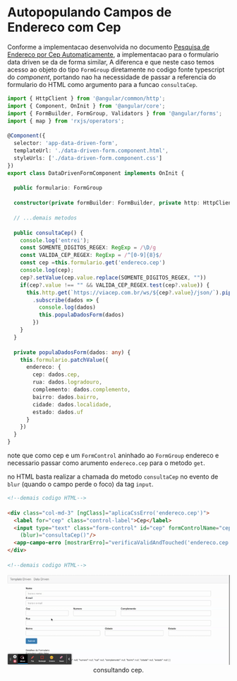 # Autopopulando Campos de Endereco com Cep

Conforme a implementacao desenvolvida no documento [Pesquisa de Endereco por Cep Automaticamente](../07-formularios-template-driven/15-populando-campos-com-setvalue-e-patchvalue.md), a implementacao para o formulario data driven se da de forma similar, A diferenca e que neste caso temos acesso ao objeto do tipo `FormGroup` diretamente no codigo fonte typescript do _component_, portando nao ha necessidade de passar a referencia do formulario do HTML como argumento para a funcao `consultaCep`.

```typescript
import { HttpClient } from '@angular/common/http';
import { Component, OnInit } from '@angular/core';
import { FormBuilder, FormGroup, Validators } from '@angular/forms';
import { map } from 'rxjs/operators';

@Component({
  selector: 'app-data-driven-form',
  templateUrl: './data-driven-form.component.html',
  styleUrls: ['./data-driven-form.component.css']
})
export class DataDrivenFormComponent implements OnInit {

  public formulario: FormGroup

  constructor(private formBuilder: FormBuilder, private http: HttpClient) { }

  // ...demais metodos

  public consultaCep() {
    console.log('entrei');
    const SOMENTE_DIGITOS_REGEX: RegExp = /\D/g
    const VALIDA_CEP_REGEX: RegExp = /^[0-9]{8}$/
    const cep =this.formulario.get('endereco.cep')
    console.log(cep);
    cep?.setValue(cep.value.replace(SOMENTE_DIGITOS_REGEX, ""))
    if(cep?.value !== "" && VALIDA_CEP_REGEX.test(cep?.value)) {
      this.http.get(`https://viacep.com.br/ws/${cep?.value}/json/`).pipe(map(dados => dados))
        .subscribe(dados => {
          console.log(dados)
          this.populaDadosForm(dados)
        })
    }
  }

  private populaDadosForm(dados: any) {
    this.formulario.patchValue({
      endereco: {
        cep: dados.cep,
        rua: dados.logradouro,
        complemento: dados.complemento,
        bairro: dados.bairro,
        cidade: dados.localidade,
        estado: dados.uf
      }
    })
  }
}
```

note que como cep e um `FormControl` aninhado ao `FormGroup` endereco e necessario passar como arumento `endereco.cep` para o metodo `get`.

no HTML basta realizar a chamada do metodo `consultaCep` no evento de `blur` (quando o campo perde o foco) da tag `input`.

```HTML
<!--demais codigo HTML-->

<div class="col-md-3" [ngClass]="aplicaCssErro('endereco.cep')">
  <label for="cep" class="control-label">Cep</label>
  <input type="text" class="form-control" id="cep" formControlName="cep"
    (blur)="consultaCep()"/>
  <app-campo-erro [mostrarErro]="verificaValidAndTouched('endereco.cep')" mensagemErro="O campo cep e obrigatorio"></app-campo-erro>
</div>

<!--demais codigo HTML-->
```

<p align="center"> 
  <img src="img/autopopulando-campos-com-cep.gif"><br>
    consultando cep.
</p>
